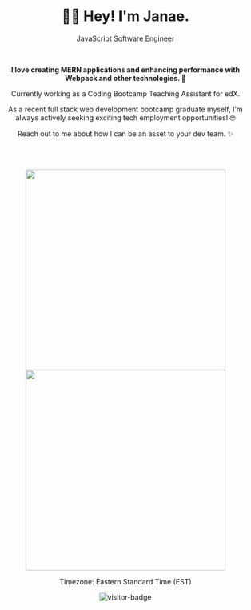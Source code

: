 <h1 align="center" >👋🏾 Hey! I'm Janae.</h1>

<p align="center">JavaScript Software Engineer</p>
<br/>

**<p align="center">I love creating MERN applications and enhancing performance with Webpack and other technologies. 🤩</p>**

<p align="center">Currently working as a Coding Bootcamp Teaching Assistant for edX.</p>
  
<p align="center">As a recent full stack web development bootcamp graduate myself, I'm always actively seeking exciting tech employment opportunities! 🤓</p>

<p align="center">Reach out to me about how I can be an asset to your dev team. ✨</p>
<br />
<br/>

<p align="center">
  <img src="https://github-readme-stats.vercel.app/api?username=gitJanaeW&theme=radical&show_icons=true" width="400"/>
  
  <img src="https://github-readme-stats.vercel.app/api/top-langs/?username=gitJanaeW&layout=compact&theme=radical" width="400" />
</p>

<p align="center">Timezone: Eastern Standard Time (EST)</p>
<p align="center"><img src="https://visitor-badge.glitch.me/badge?page_id=gitJanaeW.gitJanaeW" alt="visitor-badge" /></p>



<!---
gitJanaeW/gitJanaeW is a ✨ special ✨ repository because its `README.md` (this file) appears on your GitHub profile.
You can click the Preview link to take a look at your changes.
--->
